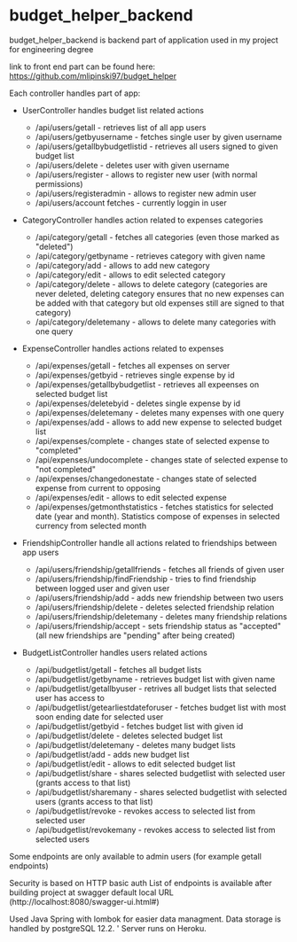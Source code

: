 # budget_helper_backend
budget_helper_backend is backend part of application used in my project for engineering degree

link to front end part can be found here: https://github.com/mlipinski97/budget_helper


Each controller handles part of app:

- UserController handles budget list related actions
  * /api/users/getall - retrieves list of all app users 
  * /api/users/getbyusername - fetches single user by given username
  * /api/users/getallbybudgetlistid - retrieves all users signed to given budget list
  * /api/users/delete - deletes user with given username
  * /api/users/register - allows to register new user (with normal permissions)
  * /api/users/registeradmin - allows to register new admin user
  * /api/users/account fetches - currently loggin in user
  
- CategoryController handles action related to expenses categories
  * /api/category/getall - fetches all categories (even those marked as "deleted")
  * /api/category/getbyname - retrieves category with given name
  * /api/category/add - allows to add new category
  * /api/category/edit - allows to edit selected category
  * /api/category/delete - allows to delete category (categories are never deleted, deleting category ensures that no new expenses can be added with that category but old expenses still are signed to that category)
  * /api/category/deletemany - allows to delete many categories with one query
  
- ExpenseController handles actions related to expenses
  * /api/expenses/getall - fetches all expenses on server
  * /api/expenses/getbyid - retrieves single expense by id
  * /api/expenses/getallbybudgetlist - retrieves all expeenses on selected budget list
  * /api/expenses/deletebyid - deletes single expense by id
  * /api/expenses/deletemany - deletes many expenses with one query
  * /api/expenses/add - allows to add new expense to selected budget list
  * /api/expenses/complete - changes state of selected expense to "completed"
  * /api/expenses/undocomplete - changes state of selected expense to "not completed"
  * /api/expenses/changedonestate - changes state of selected expense from current to opposing
  * /api/expenses/edit - allows to edit selected expense
  * /api/expenses/getmonthstatistics - fetches statistics for selected date (year and month). Statistics compose of expenses in selected currency from selected month
  

- FriendshipController handle all actions related to friendships between app users
  * /api/users/friendship/getallfriends - fetches all friends of given user
  * /api/users/friendship/findFriendship - tries to find friendship between logged user and given user
  * /api/users/friendship/add - adds new friendship between two users
  * /api/users/friendship/delete - deletes selected friendship relation
  * /api/users/friendship/deletemany - deletes many friendship relations
  * /api/users/friendship/accept - sets friendship status as "accepted" (all new friendships are "pending" after being created)
  
- BudgetListController handles users related actions
  * /api/budgetlist/getall - fetches all budget lists
  * /api/budgetlist/getbyname - retrieves budget list with given name
  * /api/budgetlist/getallbyuser - retrives all budget lists that selected user has access to
  * /api/budgetlist/getearliestdateforuser - fetches budget list with most soon ending date for selected user
  * /api/budgetlist/getbyid - fetches budget list with given id
  * /api/budgetlist/delete - deletes selected budget list
  * /api/budgetlist/deletemany - deletes many budget lists
  * /api/budgetlist/add - adds new budget list
  * /api/budgetlist/edit - allows to edit selected budget list
  * /api/budgetlist/share - shares selected budgetlist with selected user (grants access to that list)
  * /api/budgetlist/sharemany - shares selected budgetlist with selected users (grants access to that list)
  * /api/budgetlist/revoke - revokes access to selected list from selected user
  * /api/budgetlist/revokemany - revokes access to selected list from selected users
  
 Some endpoints are only available to admin users (for example getall endpoints)
  
Security is based on HTTP basic auth
List of endpoints is available after building project at swagger default local URL (http://localhost:8080/swagger-ui.html#)

Used Java Spring with lombok for easier data managment.
Data storage is handled by postgreSQL 12.2. '
Server runs on Heroku. 
